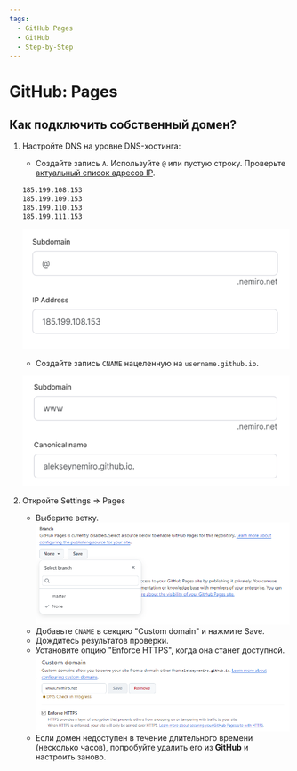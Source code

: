 ```yaml
---
tags:
  - GitHub Pages
  - GitHub
  - Step-by-Step
---
```


# GitHub: Pages

## Как подключить собственный домен?

1. Настройте DNS на уровне DNS-хостинга:
   * Создайте запись `A`. Используйте `@` или пустую строку. Проверьте [актуальный список адресов IP](https://docs.github.com/ru/pages/configuring-a-custom-domain-for-your-github-pages-site/managing-a-custom-domain-for-your-github-pages-site#configuring-an-apex-domain).

    ```plain
    185.199.108.153
    185.199.109.153
    185.199.110.153
    185.199.111.153
    ```

    ![Пример записи 'A'](assets/dns-a-record-example.png)

    * Создайте запись `CNAME` нацеленную на `username.github.io`.

    ![Пример записи 'CNAME'](assets/dns-cname-record-example.png)

2. Откройте Settings => Pages
   * Выберите ветку.
     ![Выбор ветки](assets/github-pages-select-branch.png)
   * Добавьте `CNAME` в секцию "Custom domain" и нажмите Save.
   * Дождитесь результатов проверки.
   * Установите опцию "Enforce HTTPS", когда она станет доступной.
     ![Собственный домен](assets/github-pages-custom-domain.png)
   * Если домен недоступен в течение длительного времени (несколько часов), попробуйте удалить его из **GitHub** и настроить заново.
